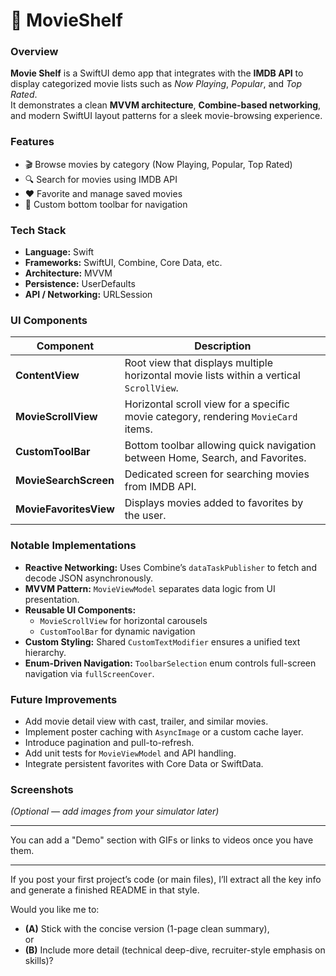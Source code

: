 # 📱 MovieShelf

### Overview
**Movie Shelf** is a SwiftUI demo app that integrates with the **IMDB API** to display categorized movie lists such as *Now Playing*, *Popular*, and *Top Rated*.  
It demonstrates a clean **MVVM architecture**, **Combine-based networking**, and modern SwiftUI layout patterns for a sleek movie-browsing experience.






### Features
- 🎬 Browse movies by category (Now Playing, Popular, Top Rated)
- 🔍 Search for movies using IMDB API
- ❤️ Favorite and manage saved movies
- 🧭 Custom bottom toolbar for navigation

### Tech Stack
- **Language:** Swift
- **Frameworks:** SwiftUI, Combine, Core Data, etc.
- **Architecture:** MVVM 
- **Persistence:** UserDefaults
- **API / Networking:** URLSession 

### UI Components
| Component              | Description                                                                             |
| ---------------------- | --------------------------------------------------------------------------------------- |
| **ContentView**        | Root view that displays multiple horizontal movie lists within a vertical `ScrollView`. |
| **MovieScrollView**    | Horizontal scroll view for a specific movie category, rendering `MovieCard` items.      |
| **CustomToolBar**      | Bottom toolbar allowing quick navigation between Home, Search, and Favorites.           |
| **MovieSearchScreen**  | Dedicated screen for searching movies from IMDB API.                                    |
| **MovieFavoritesView** | Displays movies added to favorites by the user.                                         |


### Notable Implementations
- **Reactive Networking:** Uses Combine’s `dataTaskPublisher` to fetch and decode JSON asynchronously.
- **MVVM Pattern:** `MovieViewModel` separates data logic from UI presentation.
- **Reusable UI Components:**  
  - `MovieScrollView` for horizontal carousels  
  - `CustomToolBar` for dynamic navigation  
- **Custom Styling:** Shared `CustomTextModifier` ensures a unified text hierarchy.
- **Enum-Driven Navigation:** `ToolbarSelection` enum controls full-screen navigation via `fullScreenCover`.


### Future Improvements
- Add movie detail view with cast, trailer, and similar movies.
- Implement poster caching with `AsyncImage` or a custom cache layer.
- Introduce pagination and pull-to-refresh.
- Add unit tests for `MovieViewModel` and API handling.
- Integrate persistent favorites with Core Data or SwiftData.


### Screenshots
*(Optional — add images from your simulator later)*

---

You can add a "Demo" section with GIFs or links to videos once you have them.

---

If you post your first project’s code (or main files), I’ll extract all the key info and generate a finished README in that style.

Would you like me to:
- **(A)** Stick with the concise version (1-page clean summary),  
or  
- **(B)** Include more detail (technical deep-dive, recruiter-style emphasis on skills)?
